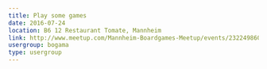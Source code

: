 ```yaml
---
title: Play some games
date: 2016-07-24
location: B6 12 Restaurant Tomate, Mannheim
link: http://www.meetup.com/Mannheim-Boardgames-Meetup/events/232249860/
usergroup: bogama
type: usergroup
---
```

